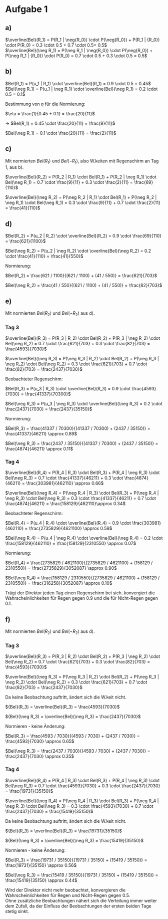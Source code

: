 # Aufgabe 1

## a)

$\overline{Bel}(R_1) = P(R_1 | \neg{R_0}) \cdot P(\neg{R_0}) + P(R_1 | {R_0}) \cdot P(R_0) = 0.3 \cdot 0.5 + 0.7 \cdot 0.5= 0.5$  
$\overline{Bel}(\neg R_1) = P(\neg R_1 | \neg{R_0}) \cdot P(\neg{R_0}) + P(\neg R_1 | {R_0}) \cdot P(R_0) = 0.7 \cdot 0.5 + 0.3 \cdot 0.5 = 0.5$

## b)

$Bel(R_1) = P(u_1 | R_1) \cdot \overline{Bel}(R_1) = 0.9 \cdot 0.5 = 0.45$  
$Bel(\neg R_1) = P(u_1 | \neg R_1) \cdot \overline{Bel}(\neg R_1) = 0.2 \cdot 0.5 = 0.1$

Bestimmung von $\eta$ für die Normierung:

$\eta = \frac{1}{0.45 + 0.1} = \frac{20}{11}$

-> $Bel(R_1) = 0.45 \cdot \frac{20}{11} = \frac{9}{11}$

$Bel(\neg R_1) = 0.1 \cdot \frac{20}{11} = \frac{2}{11}$

## c)

Mit normierten $Bel(R_1)$ und $Bel(\neg R_1)$, also W.keiten mit Regenschirm an Tag 1, aus b).

$\overline{Bel}(R_2) = P(R_2 | R_1) \cdot Bel(R_1) + P(R_2 | \neg R_1) \cdot Bel(\neg R_1) = 0.7 \cdot \frac{9}{11} + 0.3 \cdot \frac{2}{11} = \frac{69}{110}$
  
$\overline{Bel}(\neg R_2) = P(\neg R_2 | R_1) \cdot Bel(R_1) + P(\neg R_2 | \neg R_1) \cdot Bel(\neg R_1) = 0.3 \cdot \frac{9}{11} + 0.7 \cdot \frac{2}{11} = \frac{41}{110}$

## d)

$Bel(R_2) = P(u_2 | R_2) \cdot \overline{Bel}(R_2) = 0.9 \cdot \frac{69}{110} = \frac{621}{1100}$

$Bel(\neg R_2) = P(u_2 | \neg R_2) \cdot \overline{Bel}(\neg R_2) = 0.2 \cdot \frac{41}{110} = \frac{41}{550}$

Normierung:

$Bel(R_2) = \frac{621 / 1100}{(621 / 1100) + (41 / 550)} = \frac{621}{703}$

$Bel(\neg R_2) = \frac{41 / 550}{(621 / 1100) + (41 / 550)} = \frac{82}{703}$

## e)

Mit normierten $Bel(R_2)$ und $Bel(\neg R_2)$ aus d).

### **Tag 3**

$\overline{Bel}(R_3) = P(R_3 | R_2) \cdot Bel(R_2) + P(R_3 | \neg R_2) \cdot Bel(\neg R_2) = 0.7 \cdot \frac{621}{703} + 0.3 \cdot \frac{82}{703} = \frac{4593}{7030}$

$\overline{Bel}(\neg R_3) = P(\neg R_3 | R_2) \cdot Bel(R_2) + P(\neg R_3 | \neg R_2) \cdot Bel(\neg R_2) = 0.3 \cdot \frac{621}{703} + 0.7 \cdot \frac{82}{703} = \frac{2437}{7030}$

Beobachteter Regenschirm:

$Bel(R_3) = P(u_3 | R_3) \cdot \overline{Bel}(R_3) = 0.9 \cdot \frac{4593}{7030} = \frac{41337}{70300}$

$Bel(\neg R_3) = P(u_3 | \neg R_3) \cdot \overline{Bel}(\neg R_3) = 0.2 \cdot \frac{2437}{7030} = \frac{2437}{35150}$

Normierung:

$Bel(R_3) = \frac{41337 / 70300}{(41337 / 70300) + (2437 / 35150)} = \frac{41337}{46211} \approx 0.89$

$Bel(\neg R_3) = \frac{2437 / 35150}{(41337 / 70300) + (2437 / 35150)} = \frac{4874}{46211} \approx 0.11$

### **Tag 4**

$\overline{Bel}(R_4) = P(R_4 | R_3) \cdot Bel(R_3) + P(R_4 | \neg R_3) \cdot Bel(\neg R_3) = 0.7 \cdot \frac{41337}{46211} + 0.3 \cdot \frac{4874}{46211} = \frac{303981}{462110} \approx 0.66$

$\overline{Bel}(\neg R_4) = P(\neg R_4 | R_3) \cdot Bel(R_3) + P(\neg R_4 | \neg R_3) \cdot Bel(\neg R_3) = 0.3 \cdot \frac{41337}{46211} + 0.7 \cdot \frac{4874}{46211} = \frac{158129}{462110}\approx 0.34$

Beobachteter Regenschirm:

$Bel(R_4) = P(u_4 | R_4) \cdot \overline{Bel}(R_4) = 0.9 \cdot \frac{303981}{462110} = \frac{2735829}{4621100} \approx 0.59$

$Bel(\neg R_4) = P(u_4 | \neg R_4) \cdot \overline{Bel}(\neg R_4) = 0.2 \cdot \frac{158129}{462110} = \frac{158129}{2310550} \approx 0.07$

Normierung:

$Bel(R_4) = \frac{2735829 / 4621100}{(2735829 / 4621100) + (158129 / 2310550)} = \frac{2735829}{3052087} \approx 0.90$

$Bel(\neg R_4) = \frac{158129 / 2310550}{(2735829 / 4621100) + (158129 / 2310550)} = \frac{316258}{3052087} \approx 0.10$

Trägt der Direktor jeden Tag einen Regenschirm bei sich. konvergiert die Wahrscheinlichkeiten für Regen gegen 0.9 und die für Nicht-Regen gegen 0.1.

## f)

Mit normierten $Bel(R_2)$ und $Bel(\neg R_2)$ aus d).

### **Tag 3**

$\overline{Bel}(R_3) = P(R_3 | R_2) \cdot Bel(R_2) + P(R_3 | \neg R_2) \cdot Bel(\neg R_2) = 0.7 \cdot \frac{621}{703} + 0.3 \cdot \frac{82}{703} = \frac{4593}{7030}$

$\overline{Bel}(\neg R_3) = P(\neg R_3 | R_2) \cdot Bel(R_2) + P(\neg R_3 | \neg R_2) \cdot Bel(\neg R_2) = 0.3 \cdot \frac{621}{703} + 0.7 \cdot \frac{82}{703} = \frac{2437}{7030}$

Da keine Beobachtung auftritt, ändert sich die W.keit nicht.

${Bel}(R_3) = \overline{Bel}(R_3) = \frac{4593}{7030}$

${Bel}(\neg R_3) = \overline{Bel}(\neg R_3) = \frac{2437}{7030}$

Normieren - keine Änderung:  

$Bel(R_3) = \frac{4593 / 7030}{(4593 / 7030) + (2437 / 7030)} = \frac{4593}{7030} \approx 0.65$

$Bel(\neg R_3) = \frac{2437 / 7030}{(4593 / 7030) + (2437 / 7030)} = \frac{2437}{7030} \approx 0.35$

### **Tag 4**

$\overline{Bel}(R_4) = P(R_4 | R_3) \cdot Bel(R_3) + P(R_4 | \neg R_3) \cdot Bel(\neg R_3) = 0.7 \cdot \frac{4593}{7030} + 0.3 \cdot \frac{2437}{7030} = \frac{19731}{35150}$

$\overline{Bel}(\neg R_4) = P(\neg R_4 | R_3) \cdot Bel(R_3) + P(\neg R_4 | \neg R_3) \cdot Bel(\neg R_3) = 0.3 \cdot \frac{4593}{7030} + 0.7 \cdot \frac{2437}{7030} = \frac{15419}{35150}$

Da keine Beobachtung auftritt, ändert sich die W.keit nicht.

${Bel}(R_3) = \overline{Bel}(R_3) = \frac{19731}{35150}$

${Bel}(\neg R_3) = \overline{Bel}(\neg R_3) = \frac{15419}{35150}$

Normieren - keine Änderung:  

$Bel(R_3) = \frac{19731 / 35150}{(19731 / 35150) + (15419 / 35150)} = \frac{19731}{35150} \approx 0.56$

$Bel(\neg R_3) = \frac{15419 / 35150}{(19731 / 35150) + (15419 / 35150)} = \frac{15419}{35150} \approx 0.44$

Wird der Direktor nicht mehr beobachtet, konvergieren die Wahrscheinlichkeiten für Regen und Nicht-Regen gegen 0.5.  
Ohne zusätzliche Beobachtungen nähert sich die Verteilung immer weiter dem Zufall, da der Einfluss der Beobachtungen der ersten beiden Tage stetig sinkt.
